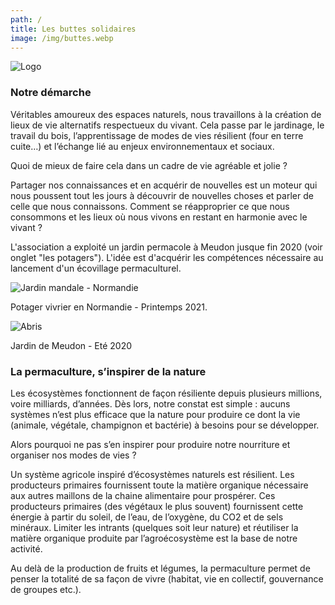 ```yaml
---
path: /
title: Les buttes solidaires
image: /img/buttes.webp
---
```

![Logo](/img/logo.jpg)

### Notre démarche

Véritables amoureux des espaces naturels, nous travaillons à la création de lieux de vie
alternatifs respectueux du vivant.
Cela passe par le jardinage, le travail du bois, l’apprentissage de modes de vies résilient (four en terre cuite…) et l’échange lié au enjeux environnementaux et sociaux.

Quoi de mieux de faire cela dans un cadre de vie agréable et jolie ?

Partager nos connaissances et en acquérir de nouvelles est un moteur qui nous poussent
tout les jours à découvrir de nouvelles choses et parler de celle que nous connaissons.
Comment se réapproprier ce que nous consommons et les lieux où nous vivons en restant en harmonie avec le vivant ?

L'association a exploité un jardin permacole à Meudon jusque fin 2020 (voir onglet "les potagers"). L'idée est d'acquérir les compétences nécessaire au lancement d'un écovillage permaculturel.

![Jardin mandale - Normandie ](/img/potager-mesnil-avril-2021.jpg)

Potager vivrier en Normandie - Printemps 2021.

![Abris](/img/abris.webp)

Jardin de Meudon - Eté 2020

### La permaculture, s’inspirer de la nature

Les écosystèmes fonctionnent de façon résiliente depuis plusieurs millions, voire
milliards, d’années.
Dès lors, notre constat est simple : aucuns systèmes n’est plus efficace
que la nature pour produire ce dont la vie (animale, végétale, champignon et bactérie) à
besoins pour se développer.

Alors pourquoi ne pas s’en inspirer pour produire notre nourriture et organiser nos modes de vies ?

Un système agricole inspiré d’écosystèmes naturels est résilient. Les producteurs primaires fournissent
toute la matière organique nécessaire aux autres maillons de la chaine alimentaire pour
prospérer.
Ces producteurs primaires (des végétaux le plus souvent) fournissent cette
énergie à partir du soleil, de l’eau, de l’oxygène, du CO2 et de sels minéraux.
Limiter les intrants (quelques soit leur nature) et réutiliser la matière organique produite
par l’agroécosystème est la base de notre activité.

Au delà de la production de fruits et légumes, la permaculture permet de penser la totalité de sa façon de vivre (habitat, vie en collectif, gouvernance de groupes etc.).